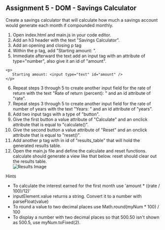 ## Assignment 5 - DOM - Savings Calculator
Create a savings calculator that will calculate how much a savings account would generate each month if compounded monthly.

1. Open index.html and main.js in your code editor.
2. Add an h3 header with the text "Savings Calculator".
3. Add an opening and closing p tag
4. Within the p tag, add "Starting amount: ".
5. Immediate afterward the text add an input tag with an attribute of type="number", also give it an id of "amount".
```
<p>
   Starting amount: <input type="text" id="amount" />
</p>
```
6. Repeat steps 3 through 5 to create another input field for the rate of return with the text "Rate of return (percent): " and an id attribute of "rate".
7. Repeat steps 3 through 5 to create another input field for the rate of number of years with the text "Years: " and an id attribute of "years".
8. Add two input tags with a type of "button".
9. Give the first button a value attribute of "Calculate" and an onclick attribute that is equal to "calculate()".
10. Give the second button a value attribute of "Reset" and an onclick attribute that is equal to "reset()".
11. Add another p tag with in id of "results_table" that will hold the generated results table.
12. Open the main.js file and define the calculate and reset functions. calculate should generate a view like that below. reset should clear out the results table. <br>
![Results Image](assignment-5-results.JPG)

Hints
* To calculate the interest earned for the first month use 'amount * ((rate / 100)/12)'
* inputElement.value returns a string. Convert it to a number with parseFloat(value)
* To round a value to two decimal places use Math.round(myNum * 100) / 100
* To display a number with two decimal places so that 500.50 isn't shown as 500.5, use myNum.toFixed(2).
